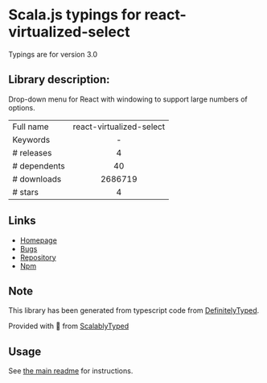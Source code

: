 
# Scala.js typings for react-virtualized-select

Typings are for version 3.0

## Library description:
Drop-down menu for React with windowing to support large numbers of options.

|                    |                 |
| ------------------ | :-------------: |
| Full name          | react-virtualized-select |
| Keywords           | - |
| # releases         | 4 |
| # dependents       | 40 |
| # downloads        | 2686719 |
| # stars            | 4 |

## Links
- [Homepage](https://github.com/bvaughn/react-virtualized-select)
- [Bugs](https://github.com/bvaughn/react-virtualized-select/issues)
- [Repository](https://github.com/bvaughn/react-virtualized-select)
- [Npm](https://www.npmjs.com/package/react-virtualized-select)
    


## Note
This library has been generated from typescript code from [DefinitelyTyped](https://definitelytyped.org).

Provided with :purple_heart: from [ScalablyTyped](https://github.com/oyvindberg/ScalablyTyped)

## Usage
See [the main readme](../../readme.md) for instructions.


